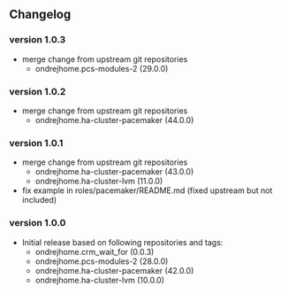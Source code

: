 ## Changelog

### version 1.0.3
- merge change from upstream git repositories
  - ondrejhome.pcs-modules-2 (29.0.0)

### version 1.0.2
- merge change from upstream git repositories
  - ondrejhome.ha-cluster-pacemaker (44.0.0)

### version 1.0.1
- merge change from upstream git repositories
  - ondrejhome.ha-cluster-pacemaker (43.0.0)
  - ondrejhome.ha-cluster-lvm (11.0.0)
- fix example in roles/pacemaker/README.md (fixed upstream but not included)

### version 1.0.0
- Initial release based on following repositories and tags:
  - ondrejhome.crm_wait_for (0.0.3)
  - ondrejhome.pcs-modules-2 (28.0.0)
  - ondrejhome.ha-cluster-pacemaker (42.0.0)
  - ondrejhome.ha-cluster-lvm (10.0.0)
